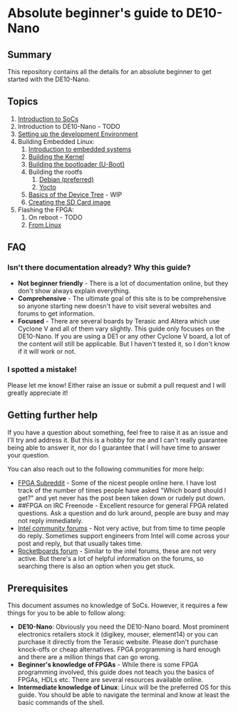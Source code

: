 # Absolute beginner's guide to DE10-Nano

## Summary

This repository contains all the details for an absolute beginner to get started with the DE10-Nano.

## Topics

1. [Introduction to SoCs](introduction.md)
2. Introduction to DE10-Nano - TODO
3. [Setting up the development Environment](development_environment)
4. Building Embedded Linux:
   1. [Introduction to embedded systems](embedded_systems.md)
   2. [Building the Kernel](building_kernel.md)
   3. [Building the bootloader (U-Boot)](building_uboot.md)
   4. Building the rootfs
      1. [Debian (preferred)](debian_rootfs.md)
      2. [Yocto](yocto.md)
   5. [Basics of the Device Tree](device_tree.md) - WIP
   6. [Creating the SD Card image](building_sdcard_image.md)
5. Flashing the FPGA:
   1. On reboot - TODO
   2. [From Linux](flash_fpga_from_linux.md)

## FAQ

### Isn't there documentation already? Why this guide?

* **Not beginner friendly** - There is a lot of documentation online, but they don't show always explain everything.
* **Comprehensive** - The ultimate goal of this site is to be comprehensive so anyone starting new doesn't have to visit several websites and forums to get information.
* **Focused** - There are several boards by Terasic and Altera which use Cyclone V and all of them vary slightly. This guide only focuses on the DE10-Nano. If you are using a DE1 or any other Cyclone V board, a lot of the content will still be applicable. But I haven't tested it, so I don't know if it will work or not.

### I spotted a mistake!

Please let me know! Either raise an issue or submit a pull request and I will greatly appreciate it!

## Getting further help

If you have a question about something, feel free to raise it as an issue and I'll try and address it. But this is a hobby for me and I can't really guarantee being able to answer it, nor do I guarantee that I will have time to answer your question.

You can also reach out to the following communities for more help:

* [FPGA Subreddit](reddit.com/r/FPGA) - Some of the nicest people online here. I have lost track of the number of times people have asked "Which board should I get?" and yet never has the post been taken down or rudely put down.
* ##FPGA on IRC Freenode - Excellent resource for general FPGA related questions. Ask a question and do lurk around, people are busy and may not reply immediately.
* [Intel community forums](community.intel.com) - Not very active, but from time to time people do reply. Sometimes support engineers from Intel will come across your post and reply, but that usually takes time.
* [Rocketboards forum](forum.rocketboards.org/) - Similar to the intel forums, these are not very active. But there's a lot of helpful information on the forums, so searching there is also an option when you get stuck.

## Prerequisites

This document assumes no knowledge of SoCs. However, it requires a few things for you to be able to follow along:

 * **DE10-Nano**: Obviously you need the DE10-Nano board. Most prominent electronics retailers stock it (digikey, mouser, element14) or you can purchase it directly from the Terasic website. Please don't purchase knock-offs or cheap alternatives. FPGA programming is hard enough and there are a million things that can go wrong.
 * **Beginner's knowledge of FPGAs** - While there is some FPGA programming involved, this guide does not teach you the basics of FPGAs, HDLs etc. There are several resources available online.
 * **Intermediate knowledge of Linux**: Linux will be the preferred OS for this guide. You should be able to navigate the terminal and know at least the basic commands of the shell.
